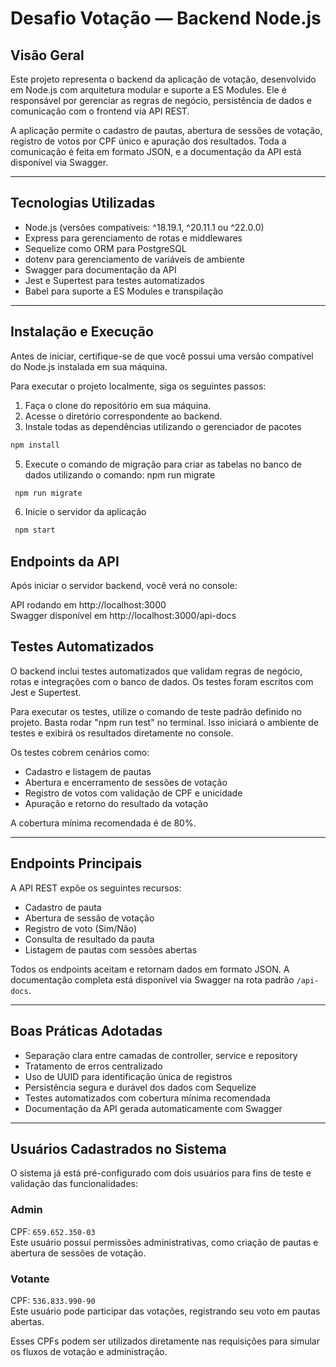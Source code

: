 # Desafio Votação — Backend Node.js

## Visão Geral

Este projeto representa o backend da aplicação de votação, desenvolvido em Node.js com arquitetura modular e suporte a ES Modules. Ele é responsável por gerenciar as regras de negócio, persistência de dados e comunicação com o frontend via API REST.

A aplicação permite o cadastro de pautas, abertura de sessões de votação, registro de votos por CPF único e apuração dos resultados. Toda a comunicação é feita em formato JSON, e a documentação da API está disponível via Swagger.

---

## Tecnologias Utilizadas

- Node.js (versões compatíveis: ^18.19.1, ^20.11.1 ou ^22.0.0)
- Express para gerenciamento de rotas e middlewares
- Sequelize como ORM para PostgreSQL
- dotenv para gerenciamento de variáveis de ambiente
- Swagger para documentação da API
- Jest e Supertest para testes automatizados
- Babel para suporte a ES Modules e transpilação

---

## Instalação e Execução

Antes de iniciar, certifique-se de que você possui uma versão compatível do Node.js instalada em sua máquina.

Para executar o projeto localmente, siga os seguintes passos:

1. Faça o clone do repositório em sua máquina.
2. Acesse o diretório correspondente ao backend.
3. Instale todas as dependências utilizando o gerenciador de pacotes

```bash
npm install
```

5. Execute o comando de migração para criar as tabelas no banco de dados utilizando o comando: npm run migrate

```bash
 npm run migrate
```

6. Inicie o servidor da aplicação

```bash
 npm start
```

## Endpoints da API

Após iniciar o servidor backend, você verá no console:

API rodando em http://localhost:3000  
Swagger disponível em http://localhost:3000/api-docs

## Testes Automatizados

O backend inclui testes automatizados que validam regras de negócio, rotas e integrações com o banco de dados. Os testes foram escritos com Jest e Supertest.

Para executar os testes, utilize o comando de teste padrão definido no projeto. Basta rodar "npm run test" no terminal. Isso iniciará o ambiente de testes e exibirá os resultados diretamente no console.

Os testes cobrem cenários como:

- Cadastro e listagem de pautas
- Abertura e encerramento de sessões de votação
- Registro de votos com validação de CPF e unicidade
- Apuração e retorno do resultado da votação

A cobertura mínima recomendada é de 80%.

---

## Endpoints Principais

A API REST expõe os seguintes recursos:

- Cadastro de pauta
- Abertura de sessão de votação
- Registro de voto (Sim/Não)
- Consulta de resultado da pauta
- Listagem de pautas com sessões abertas

Todos os endpoints aceitam e retornam dados em formato JSON. A documentação completa está disponível via Swagger na rota padrão `/api-docs`.

---

## Boas Práticas Adotadas

- Separação clara entre camadas de controller, service e repository
- Tratamento de erros centralizado
- Uso de UUID para identificação única de registros
- Persistência segura e durável dos dados com Sequelize
- Testes automatizados com cobertura mínima recomendada
- Documentação da API gerada automaticamente com Swagger

---

## Usuários Cadastrados no Sistema

O sistema já está pré-configurado com dois usuários para fins de teste e validação das funcionalidades:

### Admin  
CPF: `659.652.350-03`  
Este usuário possui permissões administrativas, como criação de pautas e abertura de sessões de votação.

### Votante  
CPF: `536.833.990-90`  
Este usuário pode participar das votações, registrando seu voto em pautas abertas.

Esses CPFs podem ser utilizados diretamente nas requisições para simular os fluxos de votação e administração.

